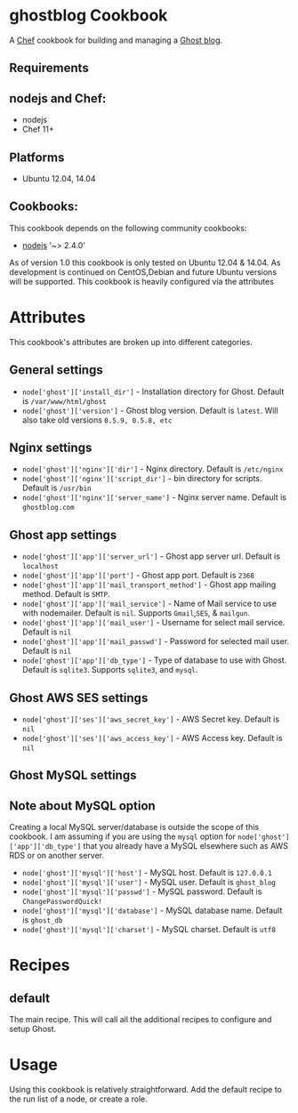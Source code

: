 ghostblog Cookbook
==================
A [Chef](http://getchef.com/) cookbook for building and managing a [Ghost blog](http://docs.ghost.org/).

Requirements
------------

## nodejs and Chef:

* nodejs
* Chef 11+

## Platforms

* Ubuntu 12.04, 14.04

## Cookbooks:

This cookbook depends on the following community cookbooks:

* [nodejs](https://supermarket.chef.io/cookbooks/nodejs) '~> 2.4.0'

As of version 1.0 this cookbook is only tested on Ubuntu 12.04 & 14.04. As development is continued on CentOS,Debian and future Ubuntu versions will be supported. This cookbook is heavily configured via the attributes

Attributes
==========

This cookbook's attributes are broken up into different categories.

General settings
----------------

* `node['ghost']['install_dir']` - Installation directory for Ghost. Default is `/var/www/html/ghost`
* `node['ghost']['version']` - Ghost blog version. Default is `latest`. Will also take old versions `0.5.9, 0.5.8, etc`

Nginx settings
----------------

* `node['ghost']['nginx']['dir']` - Nginx directory. Default is `/etc/nginx`
* `node['ghost']['nginx']['script_dir']` - bin directory for scripts. Default is `/usr/bin`
* `node['ghost']['nginx']['server_name']` - Nginx server name. Default is `ghostblog.com`

Ghost app settings
----------------

* `node['ghost']['app']['server_url']` - Ghost app server url. Default is `localhost`
* `node['ghost']['app']['port']` - Ghost app port. Default is `2368`
* `node['ghost']['app']['mail_transport_method']` - Ghost app mailing method. Default is `SMTP`.
* `node['ghost']['app']['mail_service']` - Name of Mail service to use with nodemailer. Default is `nil`. Supports `Gmail`,`SES`, & `mailgun`.
* `node['ghost']['app']['mail_user']` - Username for select mail service. Default is `nil`
* `node['ghost']['app']['mail_passwd']` - Password for selected mail user. Default is `nil`
* `node['ghost']['app']['db_type']` - Type of database to use with Ghost. Default is `sqlite3`. Supports `sqlite3`, and `mysql`.

Ghost AWS SES settings
----------------

* `node['ghost']['ses']['aws_secret_key']` - AWS Secret key. Default is `nil`
* `node['ghost']['ses']['aws_access_key']` - AWS Access key. Default is `nil`

Ghost MySQL settings
----------------

## Note about MySQL option

Creating a local MySQL server/database is outside the scope of this cookbook. I am assuming if you are using the `mysql` option for `node['ghost']['app']['db_type']` that
you already have a MySQL elsewhere such as AWS RDS or on another server. 

* `node['ghost']['mysql']['host']` - MySQL host. Default is `127.0.0.1`
* `node['ghost']['mysql']['user']` - MySQL user. Default is `ghost_blog`
* `node['ghost']['mysql']['passwd']` - MySQL password. Default is `ChangePasswordQuick!`
* `node['ghost']['mysql']['database']` - MySQL database name. Default is `ghost_db`
* `node['ghost']['mysql']['charset']` - MySQL charset. Default is `utf8`

Recipes
=======

default
-------

The main recipe. This will call all the additional recipes to configure and setup Ghost.

Usage
=====

Using this cookbook is relatively straightforward. Add the default
recipe to the run list of a node, or create a role.
